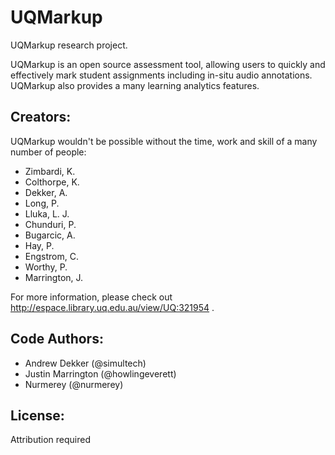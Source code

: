 # UQMarkup
UQMarkup research project.  

UQMarkup is an open source assessment tool, allowing users to quickly and effectively mark student assignments including in-situ audio annotations.  UQMarkup also provides a many learning analytics features.

## Creators:
UQMarkup wouldn't be possible without the time, work and skill of a many number of people:

- Zimbardi, K.
- Colthorpe, K.
- Dekker, A.
- Long, P.
- Lluka, L. J.
- Chunduri, P.
- Bugarcic, A.
- Hay, P.
- Engstrom, C.
- Worthy, P.
- Marrington, J.

For more information, please check out http://espace.library.uq.edu.au/view/UQ:321954 .

## Code Authors:
- Andrew Dekker (@simultech)
- Justin Marrington (@howlingeverett)
- Nurmerey (@nurmerey)

## License:
Attribution required